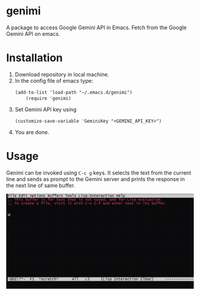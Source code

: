 # genimi
A package to access Google Gemini API in Emacs. Fetch from the Google Gemini API on emacs.

# Installation

1. Download repository in local machine.
2. In the config file of emacs type:
   ```
   (add-to-list 'load-path "~/.emacs.d/genimi")
	   (require 'genimi)
   ```
3. Set Gemini API key using
   ```
   (customize-save-variable 'GeminiKey "<GEMINI_API_KEY>")
   ```
4. You are done.

# Usage

Genimi can be invoked using `C-c g` keys. It selects the text from the current line and sends as prompt to the Gemini server and prints the response in the next line of same buffer.


![demo](demo/genimi2.gif "Demo")
